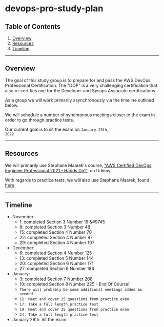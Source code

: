 # devops-pro-study-plan

## Table of Contents

1. [Overview](#overview)
2. [Resources](#resources)
3. [Timeline](#timeline)

---

## Overview

The goal of this study group is to prepare for and pass the AWS DevOps Professional Certification. The "DOP" is a very challenging certification that also re-certifies one for the Developer and Sysops Associate certifications.

As a group we will work primarily asynchronously via the timeline outlined below.

We will schedule a number of synchronous meetings closer to the exam in order to go through practice tests.

Our current goal is to sit the exam on <code>January 29th, 2022</code>

---

## Resources

We will primarily use Stephane Maarek's course, ["AWS Certified DevOps Engineer Professional 2021 - Hands On1"](https://www.udemy.com/course/aws-certified-devops-engineer-professional-hands-on/), on Udemy.

With regards to practice tests, we will also use Stephane Maarek, found [here](https://www.udemy.com/course/aws-certified-devops-engineer-professional-practice-exam-dop/).

---

## Timeline

- November:
    - 1: completed Section 3 Number 15 <html>&#9745</html>
    - 8: completed Section 3 Number 48
    - 15: completed Section 4 Number 70
    - 22: completed Section 4 Number 87 
    - 29: completed Section 4 Number 107
- December:
    - 6: completed Section 4 Number 125
    - 13: completed Section 5 Number 144
    - 20: completed Section 6 Number 171
    - 27: completed Section 6 Number 186
- January:
    - 3: completed Section 7 Number 208
    - 10: completed Section 8 Number 225 - End Of Course!
    - <code>There will probably be some additional meetings added as needed</code>
    - <code>12: Meet and cover 25 questions from practice exam</code>
    - <code>17: Take a full length practice test</code>
    - <code>19: Meet and cover 25 questions from practice exam</code>
    - <code>24: Take a full length practice test</code>
- January 29th: Sit the exam
